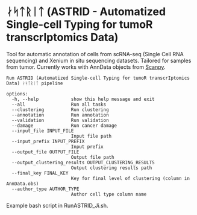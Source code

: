 # ᛅᛋᛏᚱᛁᛏ (ASTRID - Automatized Single-cell Typing for tumoR transcrIptomics Data)

Tool for automatic annotation of cells from scRNA-seq (Single Cell RNA sequencing) and Xenium in situ sequencing datasets. Tailored for samples from tumor. Currently works with AnnData objects from [Scanpy](https://scanpy.readthedocs.io/en/stable/).

```
Run ASTRID (Automatized Single-cell Typing for tumoR transcrIptomics Data) ᛅᛋᛏᚱᛁᛏ pipeline

options:
  -h, --help            show this help message and exit
  --all                 Run all tasks
  --clustering          Run clustering
  --annotation          Run annotation
  --validation          Run validation
  --damage              Run cancer damage
  --input_file INPUT_FILE
                        Input file path
  --input_prefix INPUT_PREFIX
                        Input prefix
  --output_file OUTPUT_FILE
                        Output file path
  --output_clustering_results OUTPUT_CLUSTERING_RESULTS
                        Output clustering results path
  --final_key FINAL_KEY
                        Key for final level of clustering (column in AnnData.obs)
  --author_type AUTHOR_TYPE
                        Author cell type column name

```

Example bash script in RunASTRID_Ji.sh.
